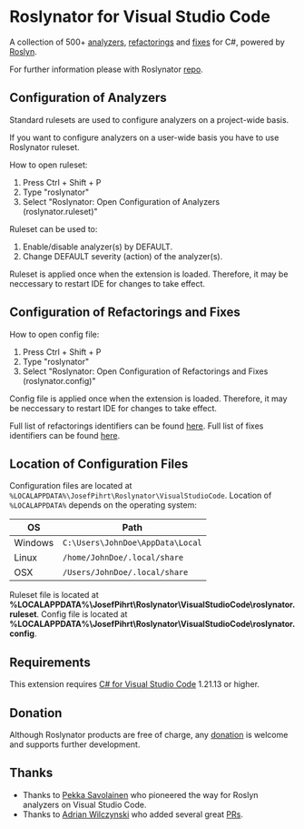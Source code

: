 # Roslynator for Visual Studio Code

A collection of 500+ [analyzers](https://github.com/JosefPihrt/Roslynator/blob/master/src/Analyzers/README.md), [refactorings](https://github.com/JosefPihrt/Roslynator/blob/master/src/Refactorings/README.md) and [fixes](https://github.com/JosefPihrt/Roslynator/blob/master/src/CodeFixes/README.md) for C#, powered by [Roslyn](https://github.com/dotnet/roslyn).

For further information please with Roslynator [repo](https://github.com/JosefPihrt/Roslynator).

## Configuration of Analyzers

Standard rulesets are used to configure analyzers on a project-wide basis.

If you want to configure analyzers on a user-wide basis you have to use Roslynator ruleset.

How to open ruleset:

1) Press Ctrl + Shift + P
2) Type "roslynator"
3) Select "Roslynator: Open Configuration of Analyzers (roslynator.ruleset)"

Ruleset can be used to:

1. Enable/disable analyzer(s) by DEFAULT.
2. Change DEFAULT severity (action) of the analyzer(s).

Ruleset is applied once when the extension is loaded. Therefore, it may be neccessary to restart IDE for changes to take effect.

## Configuration of Refactorings and Fixes

How to open config file:

1) Press Ctrl + Shift + P
2) Type "roslynator"
3) Select "Roslynator: Open Configuration of Refactorings and Fixes (roslynator.config)"

Config file is applied once when the extension is loaded. Therefore, it may be neccessary to restart IDE for changes to take effect.

Full list of refactorings identifiers can be found [here](https://github.com/JosefPihrt/Roslynator/blob/master/src/Refactorings/README.md). Full list of fixes identifiers can be found [here](https://github.com/JosefPihrt/Roslynator/blob/master/src/CodeFixes/README.md).

## Location of Configuration Files

Configuration files are located at `%LOCALAPPDATA%\JosefPihrt\Roslynator\VisualStudioCode`.
Location of `%LOCALAPPDATA%` depends on the operating system:

| OS | Path |
| -------- | ------- |
| Windows | `C:\Users\JohnDoe\AppData\Local` |
| Linux | `/home/JohnDoe/.local/share` |
| OSX | `/Users/JohnDoe/.local/share` |

Ruleset file is located at **%LOCALAPPDATA%\JosefPihrt\Roslynator\VisualStudioCode\roslynator.ruleset**.
Config file is located at **%LOCALAPPDATA%\JosefPihrt\Roslynator\VisualStudioCode\roslynator.config**.

## Requirements

This extension requires [C# for Visual Studio Code](https://marketplace.visualstudio.com/items?itemName=ms-dotnettools.csharp) 1.21.13 or higher.

## Donation

Although Roslynator products are free of charge, any [donation](https://www.paypal.com/cgi-bin/webscr?cmd=_s-xclick&hosted_button_id=BX85UA346VTN6) is welcome and supports further development.

## Thanks

* Thanks to [Pekka Savolainen](https://github.com/savpek) who pioneered the way for Roslyn analyzers on Visual Studio Code.
* Thanks to [Adrian Wilczynski](https://github.com/AdrianWilczynski) who added several great [PRs](https://github.com/JosefPihrt/Roslynator/pulls?q=author%3AAdrianWilczynski).
